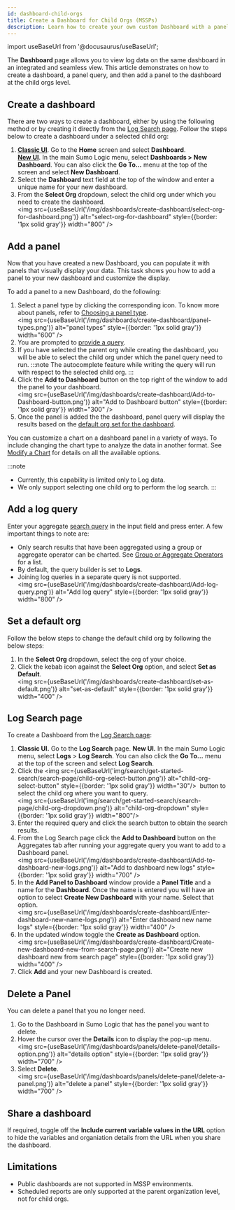 ```yaml
---
id: dashboard-child-orgs
title: Create a Dashboard for Child Orgs (MSSPs)
description: Learn how to create your own custom Dashboard with a panel and query to child org level, then customize a chart and add the chart to the dashboard.
---
```


import useBaseUrl from '@docusaurus/useBaseUrl';

The **Dashboard** page allows you to view log data on the same dashboard in an integrated and seamless view. This article demonstrates on how to create a dashboard, a panel query, and then add a panel to the dashboard at the child orgs level. 

## Create a dashboard

There are two ways to create a dashboard, either by using the following method or by creating it directly from the [Log Search page](#log-search-page). Follow the steps below to create a dashboard under a selected child org:

1.  [**Classic UI**](/docs/get-started/sumo-logic-ui-classic). Go to the **Home** screen and select **Dashboard**. <br/>[**New UI**](/docs/get-started/sumo-logic-ui). In the main Sumo Logic menu, select **Dashboards > New Dashboard**. You can also click the **Go To...** menu at the top of the screen and select **New Dashboard**. 
1. Select the **Dashboard** text field at the top of the window and enter a unique name for your new dashboard.
1. From the **Select Org** dropdown, select the child org under which you need to create the dashboard.<br/><img src={useBaseUrl('/img/dashboards/create-dashboard/select-org-for-dashboard.png')} alt="select-org-for-dashboard" style={{border: '1px solid gray'}} width="800" />

## Add a panel

Now that you have created a new Dashboard, you can populate it with panels that visually display your data. This task shows you how to add a panel to your new dashboard and customize the display.

To add a panel to a new Dashboard, do the following:

1. Select a panel type by clicking the corresponding icon. To know more about panels, refer to [Choosing a panel type](/docs/dashboards/panels).<br/><img src={useBaseUrl('/img/dashboards/create-dashboard/panel-types.png')} alt="panel types" style={{border: '1px solid gray'}} width="600" />
1. You are prompted to [provide a query](#add-a-log-query). 
1. If you have selected the parent org while creating the dashboard, you will be able to select the child org under which the panel query need to run.
    :::note
    The autocomplete feature while writing the query will run with respect to the selected child org.
    :::
1. Click the **Add to Dashboard** button on the top right of the window to add the panel to your dashboard.  <br/><img src={useBaseUrl('/img/dashboards/create-dashboard/Add-to-Dashboard-button.png')} alt="Add to Dashboard button" style={{border: '1px solid gray'}} width="300" />
1. Once the panel is added the the dashboard, panel query will display the results based on the [default org set for the dashboard](#set-a-default-org).

You can customize a chart on a dashboard panel in a variety of ways. To include changing the chart type to analyze the data in another format. See [Modify a Chart](./panels/modify-chart.md) for details on all the available options.

:::note
- Currently, this capability is limited only to Log data.
- We only support selecting one child org to perform the log search.
:::

## Add a log query

Enter your aggregate [search query](/docs/search/search-query-language/group-aggregate-operators) in the input field and press enter. A few important things to note are:

* Only search results that have been aggregated using a group or aggregate operator can be charted. See [Group or Aggregate Operators](/docs/search/search-query-language/group-aggregate-operators) for a list. 
* By default, the query builder is set to **Logs**. 
* Joining log queries in a separate query is not supported.<br/><img src={useBaseUrl('/img/dashboards/create-dashboard/Add-log-query.png')} alt="Add log query" style={{border: '1px solid gray'}} width="800" />

## Set a default org

Follow the below steps to change the default child org by following the below steps:

1. In the **Select Org** dropdown, select the org of your choice.
1. Click the kebab icon against the **Select Org** option, and select **Set as Default**.<br/><img src={useBaseUrl('/img/dashboards/create-dashboard/set-as-default.png')} alt="set-as-default" style={{border: '1px solid gray'}} width="400" />

## Log Search page

To create a Dashboard from the [Log Search page](/docs/search):

1. **Classic UI.** Go to the **Log Search** page.
	**New UI.** In the main Sumo Logic menu, select **Logs** > **Log Search**. You can also click the **Go To...** menu at the top of the screen and select **Log Search**.
1. Click the <img src={useBaseUrl('img/search/get-started-search/search-page/child-org-select-button.png')} alt="child-org-select-button" style={{border: '1px solid gray'}} width="30"/>    button to select the child org where you want to query. <br/><img src={useBaseUrl('img/search/get-started-search/search-page/child-org-dropdown.png')} alt="child-org-dropdown" style={{border: '1px solid gray'}} width="800"/>   
1. Enter the required query and click the search button to obtain the search results.
1. From the Log Search page click the **Add to Dashboard** button on the Aggregates tab after running your aggregate query you want to add to a Dashboard panel.<br/><img src={useBaseUrl('/img/dashboards/create-dashboard/Add-to-dashboard-new-logs.png')} alt="Add to dashboard new logs" style={{border: '1px solid gray'}} width="700" />
1. In the **Add Panel to Dashboard** window provide a **Panel Title** and a name for the **Dashboard**. Once the name is entered you will have an option to select **Create New Dashboard** with your name. Select that option.<br/><img src={useBaseUrl('/img/dashboards/create-dashboard/Enter-dashboard-new-name-logs.png')} alt="Enter dashboard new name logs" style={{border: '1px solid gray'}} width="400" />
1. In the updated window toggle the **Create as Dashboard** option.<br/><img src={useBaseUrl('/img/dashboards/create-dashboard/Create-new-dashboard-new-from-search-page.png')} alt="Create new dashboard new from search page" style={{border: '1px solid gray'}} width="400" />
1. Click **Add** and your new Dashboard is created.

## Delete a Panel

You can delete a panel that you no longer need.

1. Go to the Dashboard in Sumo Logic that has the panel you want to delete.
1. Hover the cursor over the **Details** icon to display the pop-up menu.<br/><img src={useBaseUrl('/img/dashboards/panels/delete-panel/details-option.png')} alt="details option" style={{border: '1px solid gray'}} width="700" />
1. Select **Delete**.<br/><img src={useBaseUrl('/img/dashboards/panels/delete-panel/delete-a-panel.png')} alt="delete a panel" style={{border: '1px solid gray'}} width="700" />

## Share a dashboard

If required, toggle off the **Include current variable values in the URL** option to hide the variables and organiation details from the URL when you share the dashboard.

## Limitations

- Public dashboards are not supported in MSSP environments.
- Scheduled reports are only supported at the parent organization level, not for child orgs.

